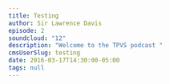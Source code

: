 ```yaml
---
title: Testing
author: Sir Lawrence Davis
episode: 2
soundcloud: "12"
description: "Welcome to the TPVS podcast "
cmsUserSlug: testing
date: 2016-03-17T14:30:00-05:00
tags: null
---
```


